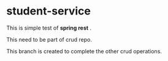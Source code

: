 # student-service
This is simple test of __spring rest__ .

This need to be part of crud repo.

This branch is created to complete the other crud operations.
